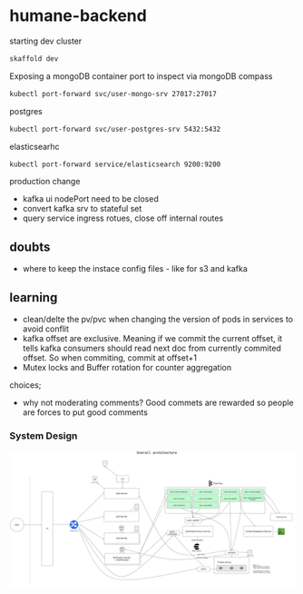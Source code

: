 # humane-backend

starting dev cluster

```bash
skaffold dev
```

Exposing a mongoDB container port to inspect via mongoDB compass

```bash
kubectl port-forward svc/user-mongo-srv 27017:27017
```

postgres

```bash
kubectl port-forward svc/user-postgres-srv 5432:5432
```

elasticsearhc

```bash
kubectl port-forward service/elasticsearch 9200:9200
```

production change

-  kafka ui nodePort need to be closed
-  convert kafka srv to stateful set
-  query service ingress rotues, close off internal routes

## doubts

-  where to keep the instace config files - like for s3 and kafka

## learning

-  clean/delte the pv/pvc when changing the version of pods in services to avoid conflit
-  kafka offset are exclusive. Meaning if we commit the current offset, it tells kafka consumers should read next doc from currently commited offset. So when commiting, commit at offset+1
-  Mutex locks and Buffer rotation for counter aggregation

choices;

-  why not moderating comments? Good commets are rewarded so people are forces to put good comments

### System Design

![Alt text](/Docs/full-architecture-light.png)
